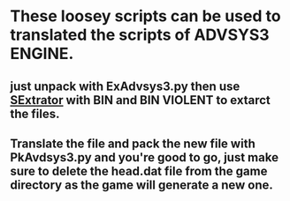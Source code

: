 # These loosey scripts can be used to translated the scripts of ADVSYS3 ENGINE.

## just unpack with ExAdvsys3.py then use [SExtrator](https://github.com/satan53x/SExtractor) with BIN and BIN VIOLENT to extarct the files.
## Translate the file and pack the new file with PkAvdsys3.py and you're good to go, just make sure to delete the head.dat file from the game directory as the game will generate a new one.
